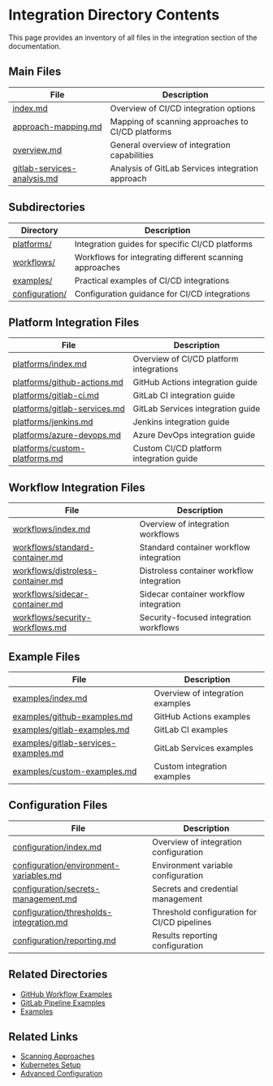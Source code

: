 # Integration Directory Contents

This page provides an inventory of all files in the integration section of the documentation.

## Main Files

| File | Description |
| ---- | ----------- |
| [index.md](index.md) | Overview of CI/CD integration options |
| [approach-mapping.md](approach-mapping.md) | Mapping of scanning approaches to CI/CD platforms |
| [overview.md](overview.md) | General overview of integration capabilities |
| [gitlab-services-analysis.md](gitlab-services-analysis.md) | Analysis of GitLab Services integration approach |

## Subdirectories

| Directory | Description |
| --------- | ----------- |
| [platforms/](platforms/index.md) | Integration guides for specific CI/CD platforms |
| [workflows/](workflows/index.md) | Workflows for integrating different scanning approaches |
| [examples/](examples/index.md) | Practical examples of CI/CD integrations |
| [configuration/](configuration/index.md) | Configuration guidance for CI/CD integrations |

## Platform Integration Files

| File | Description |
| ---- | ----------- |
| [platforms/index.md](platforms/index.md) | Overview of CI/CD platform integrations |
| [platforms/github-actions.md](platforms/github-actions.md) | GitHub Actions integration guide |
| [platforms/gitlab-ci.md](platforms/gitlab-ci.md) | GitLab CI integration guide |
| [platforms/gitlab-services.md](platforms/gitlab-services.md) | GitLab Services integration guide |
| [platforms/jenkins.md](platforms/jenkins.md) | Jenkins integration guide |
| [platforms/azure-devops.md](platforms/azure-devops.md) | Azure DevOps integration guide |
| [platforms/custom-platforms.md](platforms/custom-platforms.md) | Custom CI/CD platform integration guide |

## Workflow Integration Files

| File | Description |
| ---- | ----------- |
| [workflows/index.md](workflows/index.md) | Overview of integration workflows |
| [workflows/standard-container.md](workflows/standard-container.md) | Standard container workflow integration |
| [workflows/distroless-container.md](workflows/distroless-container.md) | Distroless container workflow integration |
| [workflows/sidecar-container.md](workflows/sidecar-container.md) | Sidecar container workflow integration |
| [workflows/security-workflows.md](workflows/security-workflows.md) | Security-focused integration workflows |

## Example Files

| File | Description |
| ---- | ----------- |
| [examples/index.md](examples/index.md) | Overview of integration examples |
| [examples/github-examples.md](examples/github-examples.md) | GitHub Actions examples |
| [examples/gitlab-examples.md](examples/gitlab-examples.md) | GitLab CI examples |
| [examples/gitlab-services-examples.md](examples/gitlab-services-examples.md) | GitLab Services examples |
| [examples/custom-examples.md](examples/custom-examples.md) | Custom integration examples |

## Configuration Files

| File | Description |
| ---- | ----------- |
| [configuration/index.md](configuration/index.md) | Overview of integration configuration |
| [configuration/environment-variables.md](configuration/environment-variables.md) | Environment variable configuration |
| [configuration/secrets-management.md](configuration/secrets-management.md) | Secrets and credential management |
| [configuration/thresholds-integration.md](configuration/thresholds-integration.md) | Threshold configuration for CI/CD pipelines |
| [configuration/reporting.md](configuration/reporting.md) | Results reporting configuration |

## Related Directories

- [GitHub Workflow Examples](../github-workflow-examples/index.md)
- [GitLab Pipeline Examples](../gitlab-pipeline-examples/index.md)
- [Examples](../examples/index.md)

## Related Links

- [Scanning Approaches](../approaches/index.md)
- [Kubernetes Setup](../kubernetes-setup/index.md)
- [Advanced Configuration](../configuration/advanced/index.md)